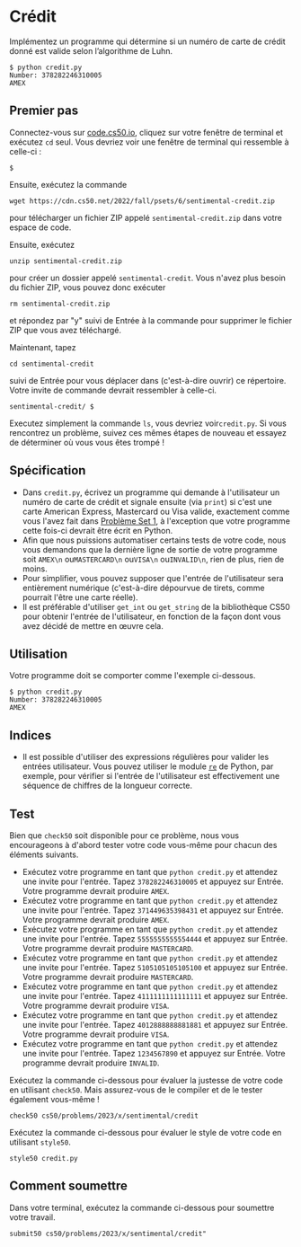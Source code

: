 Crédit
======

Implémentez un programme qui détermine si un numéro de carte de crédit donné est valide selon l’algorithme de Luhn.

    $ python credit.py
    Number: 378282246310005
    AMEX
    

Premier pas
-----------

Connectez-vous sur [code.cs50.io](https://code.cs50.io/), cliquez sur votre fenêtre de terminal et exécutez `cd` seul. Vous devriez voir une fenêtre de terminal qui ressemble à celle-ci :

    $
    

Ensuite, exécutez la commande 

    wget https://cdn.cs50.net/2022/fall/psets/6/sentimental-credit.zip
    

pour télécharger un fichier ZIP appelé `sentimental-credit.zip` dans votre espace de code.

Ensuite, exécutez 

    unzip sentimental-credit.zip
    

pour créer un dossier appelé `sentimental-credit`. Vous n'avez plus besoin du fichier ZIP, vous pouvez donc exécuter

    rm sentimental-credit.zip
    

et répondez par "y" suivi de Entrée à la commande pour supprimer le fichier ZIP que vous avez téléchargé.

Maintenant, tapez

    cd sentimental-credit
    

suivi de Entrée pour vous déplacer dans (c'est-à-dire ouvrir) ce répertoire. Votre invite de commande devrait ressembler à celle-ci.

    sentimental-credit/ $
    

Executez simplement la commande `ls`, vous devriez voir`credit.py`. Si vous rencontrez un problème, suivez ces mêmes étapes de nouveau et essayez de déterminer où vous vous êtes trompé !

Spécification
--------------

* Dans `credit.py`, écrivez un programme qui demande à l'utilisateur un numéro de carte de crédit et signale ensuite (via `print`) si c'est une carte American Express, Mastercard ou Visa valide, exactement comme vous l'avez fait dans [Problème Set 1](../../1/), à l'exception que votre programme cette fois-ci devrait être écrit en Python.
* Afin que nous puissions automatiser certains tests de votre code, nous vous demandons que la dernière ligne de sortie de votre programme soit `AMEX\n` ou`MASTERCARD\n` ou`VISA\n` ou`INVALID\n`, rien de plus, rien de moins.
* Pour simplifier, vous pouvez supposer que l'entrée de l'utilisateur sera entièrement numérique (c'est-à-dire dépourvue de tirets, comme pourrait l'être une carte réelle).
* Il est préférable d'utiliser `get_int` ou `get_string` de la bibliothèque CS50 pour obtenir l'entrée de l'utilisateur, en fonction de la façon dont vous avez décidé de mettre en œuvre cela.

Utilisation
----------

Votre programme doit se comporter comme l'exemple ci-dessous.

    $ python credit.py
    Number: 378282246310005
    AMEX
    

Indices
-------

* Il est possible d'utiliser des expressions régulières pour valider les entrées utilisateur. Vous pouvez utiliser le module [`re`](https://docs.python.org/3/library/re.html) de Python, par exemple, pour vérifier si l'entrée de l'utilisateur est effectivement une séquence de chiffres de la longueur correcte.

Test
----

Bien que `check50` soit disponible pour ce problème, nous vous encourageons à d'abord tester votre code vous-même pour chacun des éléments suivants.

* Exécutez votre programme en tant que `python credit.py` et attendez une invite pour l'entrée. Tapez `378282246310005` et appuyez sur Entrée. Votre programme devrait produire `AMEX`.
* Exécutez votre programme en tant que `python credit.py` et attendez une invite pour l'entrée. Tapez `371449635398431` et appuyez sur Entrée. Votre programme devrait produire `AMEX`.
* Exécutez votre programme en tant que `python credit.py` et attendez une invite pour l'entrée. Tapez `5555555555554444` et appuyez sur Entrée. Votre programme devrait produire `MASTERCARD`.
* Exécutez votre programme en tant que `python credit.py` et attendez une invite pour l'entrée. Tapez `5105105105105100` et appuyez sur Entrée. Votre programme devrait produire `MASTERCARD`.
* Exécutez votre programme en tant que `python credit.py` et attendez une invite pour l'entrée. Tapez `4111111111111111` et appuyez sur Entrée. Votre programme devrait produire `VISA`.
* Exécutez votre programme en tant que `python credit.py` et attendez une invite pour l'entrée. Tapez `4012888888881881` et appuyez sur Entrée. Votre programme devrait produire `VISA`.
* Exécutez votre programme en tant que `python credit.py` et attendez une invite pour l'entrée. Tapez `1234567890` et appuyez sur Entrée. Votre programme devrait produire `INVALID`.

Exécutez la commande ci-dessous pour évaluer la justesse de votre code en utilisant `check50`. Mais assurez-vous de le compiler et de le tester également vous-même !

    check50 cs50/problems/2023/x/sentimental/credit
    

Exécutez la commande ci-dessous pour évaluer le style de votre code en utilisant `style50`.

    style50 credit.py
    

Comment soumettre
-----------------

Dans votre terminal, exécutez la commande ci-dessous pour soumettre votre travail.

    submit50 cs50/problems/2023/x/sentimental/credit"